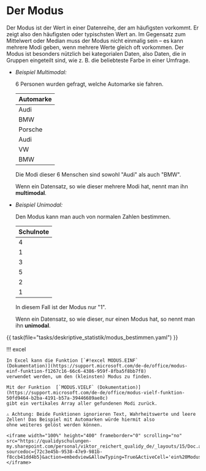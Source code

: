 # Der Modus

Der Modus ist der Wert in einer Datenreihe, der am häufigsten vorkommt. 
Er zeigt also den häufigsten oder typischsten Wert an. 
Im Gegensatz zum Mittelwert oder Median muss der Modus nicht einmalig sein –
es kann mehrere Modi geben, wenn mehrere Werte gleich oft vorkommen.
Der Modus ist besonders nützlich bei kategorialen Daten, also Daten, 
die in Gruppen eingeteilt sind, wie z. B. die beliebteste Farbe in einer Umfrage.  


<div class="grid cards" markdown>

- _Beispiel Multimodal:_
    
    6 Personen wurden gefragt, welche Automarke sie fahren.
    
    | Automarke |
    |-----------|
    | Audi      |
    | BMW       |
    | Porsche   |
    | Audi      |
    | VW        |
    | BMW       |
    
    Die Modi dieser 6 Menschen sind sowohl "Audi" als auch "BMW". 
    
    Wenn ein Datensatz, so wie dieser mehrere Modi hat, nennt man ihn **multimodal**. 

- _Beispiel Unimodal:_
    
    Den Modus kann man auch von normalen Zahlen bestimmen.
    
    | Schulnote |
    |-----------|
    | 4         |
    | 1         |
    | 3         |
    | 5         |
    | 2         |
    | 1         |
    
    In diesem Fall ist der Modus nur "1".
    
    Wenn ein Datensatz, so wie dieser, nur einen Modus hat, so nennt man ihn **unimodal**. 

</div>


{{ task(file="tasks/deskriptive_statistik/modus_bestimmen.yaml") }}

!!! excel

    In Excel kann die Funktion [`#!excel MODUS.EINF` 
    (Dokumentation)](https://support.microsoft.com/de-de/office/modus-einf-funktion-f1267c16-66c6-4386-959f-8fba5f8bb7f8)
    verwendet werden, um den (kleinsten) Modus zu finden.

    Mit der Funktion  [`MODUS.VIELF` (Dokumentation)](https://support.microsoft.com/de-de/office/modus-vielf-funktion-50fd9464-b2ba-4191-b57a-39446689ae8c)
    gibt ein vertikales Array aller gefundenen Modi zurück.

    ⚠ Achtung: Beide Funktionen ignorieren Text, Wahrheitswerte und leere Zellen! Das Beispiel mit Automarken würde hiermit also
    ohne weiteres gelöst werden können.

    <iframe width="100%" height="400" frameborder="0" scrolling="no" src="https://qualidyschulungen-my.sharepoint.com/personal/viktor_reichert_qualidy_de/_layouts/15/Doc.aspx?sourcedoc={72c3e45b-9538-47e9-981b-f8ccb41dd4b5}&action=embedview&AllowTyping=True&ActiveCell='ein%20Modus'!C2&wdDownloadButton=True&wdInConfigurator=True&wdInConfigurator=True"></iframe>

